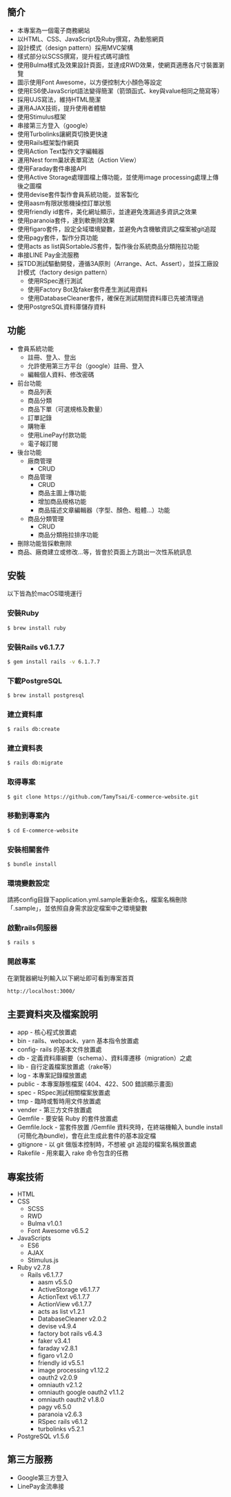 ## 簡介
- 本專案為一個電子商務網站
- 以HTML、CSS、JavaScript及Ruby撰寫，為動態網頁
- 設計模式（design pattern）採用MVC架構
- 樣式部分以SCSS撰寫，提升程式碼可讀性
- 使用Bulma樣式及效果設計頁面，並達成RWD效果，使網頁適應各尺寸裝置瀏覽
- 圖示使用Font Awesome，以方便控制大小顏色等設定
- 使用ES6使JavaScript語法變得簡潔（箭頭函式、key與value相同之簡寫等）
- 採用UJS寫法，維持HTML簡潔
- 運用AJAX技術，提升使用者體驗
- 使用Stimulus框架
- 串接第三方登入（google）
- 使用Turbolinks讓網頁切換更快速
- 使用Rails框架製作網頁
- 使用Action Text製作文字編輯器
- 運用Nest form巢狀表單寫法（Action View）
- 使用Faraday套件串接API
- 使用Active Storage處理圖檔上傳功能，並使用image processing處理上傳後之圖檔
- 使用devise套件製作會員系統功能，並客製化
- 使用aasm有限狀態機操控訂單狀態
- 使用friendly id套件，美化網址顯示，並達避免洩漏過多資訊之效果
- 使用paranoia套件，達到軟刪除效果
- 使用figaro套件，設定全域環境變數，並避免內含機敏資訊之檔案被git追蹤
- 使用pagy套件，製作分頁功能
- 使用acts as list與SortableJS套件，製作後台系統商品分類拖拉功能
- 串接LINE Pay金流服務
- 採TDD測試驅動開發，遵循3A原則（Arrange、Act、Assert），並採工廠設計模式（factory design pattern）
  - 使用RSpec進行測試
  - 使用Factory Bot及faker套件產生測試用資料
  - 使用DatabaseCleaner套件，確保在測試期間資料庫已先被清理過
- 使用PostgreSQL資料庫儲存資料

## 功能
- 會員系統功能
  - 註冊、登入、登出
  - 允許使用第三方平台（google）註冊、登入
  - 編輯個人資料、修改密碼
- 前台功能
  - 商品列表
  - 商品分類
  - 商品下單（可選規格及數量）
  - 訂單記錄
  - 購物車
  - 使用LinePay付款功能
  - 電子報訂閱
- 後台功能
  - 廠商管理
    - CRUD
  - 商品管理
    - CRUD
    - 商品主圖上傳功能
    - 增加商品規格功能
    - 商品描述文章編輯器（字型、顏色、粗體...）功能
  - 商品分類管理
    - CRUD
    - 商品分類拖拉排序功能
- 刪除功能皆採軟刪除
- 商品、廠商建立或修改...等，皆會於頁面上方跳出一次性系統訊息

<!-- ## 畫面
### 瀏覽器畫面


### 行動裝置畫面 -->



## 安裝
以下皆為於macOS環境運行
### 安裝Ruby
```bash
$ brew install ruby
```
### 安裝Rails v6.1.7.7
```bash
$ gem install rails -v 6.1.7.7
```
### 下載PostgreSQL
```bash
$ brew install postgresql
```
### 建立資料庫
```bash
$ rails db:create
```
### 建立資料表
```bash
$ rails db:migrate
```
### 取得專案
```bash
$ git clone https://github.com/TamyTsai/E-commerce-website.git
```
### 移動到專案內
```bash
$ cd E-commerce-website
```
### 安裝相關套件
```bash
$ bundle install
```
### 環境變數設定
請將config目錄下application.yml.sample重新命名，檔案名稱刪除「.sample」，並依照自身需求設定檔案中之環境變數

### 啟動rails伺服器
```bash
$ rails s
```
### 開啟專案
在瀏覽器網址列輸入以下網址即可看到專案首頁
```bash
http://localhost:3000/
```

## 主要資料夾及檔案說明
- app - 核心程式放置處
- bin - rails、webpack、yarn 基本指令放置處
- config- rails 的基本文件放置處
- db - 定義資料庫綱要（schema）、資料庫遷移（migration）之處
- lib - 自行定義檔案放置處（rake等）
- log - 本專案記錄檔放置處
- public - 本專案靜態檔案 (404、422、500 錯誤顯示畫面)
- spec - RSpec測試相關檔案放置處
- tmp - 臨時或暫時用文件放置處
- vender - 第三方文件放置處
- Gemfile - 要安裝 Ruby 的套件放置處
- Gemfile.lock - 當套件放置 /Gemfile 資料夾時，在終端機輸入 bundle install (可簡化為bundle)，會在此生成此套件的基本設定檔
- gitignore - 以 git 做版本控制時，不想被 git 追蹤的檔案名稱放置處
- Rakefile - 用來載入 rake 命令包含的任務

## 專案技術
- HTML
- CSS
  - SCSS
  - RWD
  - Bulma v1.0.1
  - Font Awesome v6.5.2
- JavaScripts
  - ES6
  - AJAX
  - Stimulus.js
- Ruby v2.7.8
  - Rails v6.1.7.7
    - aasm v5.5.0
    - ActiveStorage v6.1.7.7
    - ActionText v6.1.7.7
    - ActionView v6.1.7.7
    - acts as list v1.2.1
    - DatabaseCleaner v2.0.2
    - devise v4.9.4
    - factory bot rails v6.4.3
    - faker v3.4.1
    - faraday v2.8.1
    - figaro v1.2.0
    - friendly id v5.5.1
    - image processing v1.12.2
    - oauth2 v2.0.9
    - omniauth v2.1.2
    - omniauth google oauth2 v1.1.2
    - omniauth oauth2 v1.8.0
    - pagy v6.5.0
    - paranoia v2.6.3
    - RSpec rails v6.1.2
    - turbolinks v5.2.1
- PostgreSQL v1.5.6

## 第三方服務
- Google第三方登入
- LinePay金流串接
